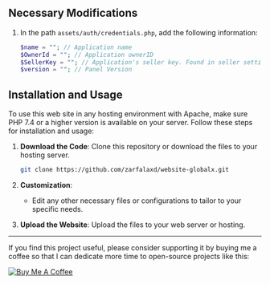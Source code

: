 ## Necessary Modifications

1. In the path `assets/auth/credentials.php`, add the following information:
   ```php
   $name = ""; // Application name
   $OwnerId = ""; // Application ownerID
   $SellerKey = ""; // Application's seller key. Found in seller settings (You must have a seller plan)
   $version = ""; // Panel Version
   ```

## Installation and Usage

To use this web site in any hosting environment with Apache, make sure PHP 7.4 or a higher version is available on your server. Follow these steps for installation and usage:

1. **Download the Code**: Clone this repository or download the files to your hosting server.

   ```bash
   git clone https://github.com/zarfalaxd/website-globalx.git
   ```

2. **Customization**:

   - Edit any other necessary files or configurations to tailor to your specific needs.

3. **Upload the Website**: Upload the files to your web server or hosting.

---

If you find this project useful, please consider supporting it by buying me a coffee so that I can dedicate more time to open-source projects like this:

<a href="https://www.buymeacoffee.com/zarfala" target="_blank"><img src="https://www.buymeacoffee.com/assets/img/custom_images/orange_img.png" alt="Buy Me A Coffee" style="height: auto !important;width: auto !important;" ></a>
